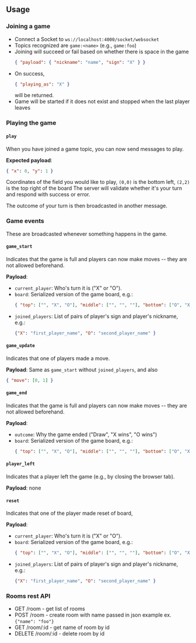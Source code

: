 ## Usage

### Joining a game

- Connect a Socket to `ws://localhost:4000/socket/websocket`
- Topics recognized are `game:<name>` (e.g., `game:foo`)
- Joining will succeed or fail based on whether there is space in the game
  ```json
  { "payload": { "nickname": "name", "sign": "X" } }
  ```
- On success,
  ```json
  { "playing_as": "X" }
  ```
  will be returned.
- Game will be started if it does not exist and stopped when the last player leaves

### Playing the game

#### `play`

When you have joined a game topic, you can now send messages to play.

**Expected payload**:

```json
{ "x": 0, "y": 1 }
```

Coordinates of the field you would like to play, `(0,0)` is the bottom left, `(2,2)` is the top right of the board
The server will validate whether it's your turn and respond with success or error.

The outcome of your turn is then broadcasted in another message.

### Game events

These are broadcasted whenever something happens in the game.

#### `game_start`

Indicates that the game is full and players can now make moves -- they are not allowed beforehand.

**Payload**:

- `current_player`: Who's turn it is ("X" or "O").
- `board`: Serialized version of the game board, e.g.:
  ```json
  { "top": ["", "X", "O"], "middle": ["", "", ""], "bottom": ["O", "X", ""] }
  ```
- `joined_players`: List of pairs of player's sign and player's nickname, e.g.:
  ```json
  {"X": "first_player_name", "O": "second_player_name" }
  ```

#### `game_update`

Indicates that one of players made a move.

**Payload**: Same as `game_start` without `joined_players`, and also

```json
{ "move": [0, 1] }
```

#### `game_end`

Indicates that the game is full and players can now make moves -- they are not allowed beforehand.

**Payload**:

- `outcome`: Why the game ended ("Draw", "X wins", "O wins")
- `board`: Serialized version of the game board, e.g.:
  ```json
  { "top": ["", "X", "O"], "middle": ["", "", ""], "bottom": ["O", "X", ""] }
  ```

#### `player_left`

Indicates that a player left the game (e.g., by closing the browser tab).

**Payload**: none

#### `reset`

Indicates that one of the player made reset of board,

**Payload**:

- `current_player`: Who's turn it is ("X" or "O").
- `board`: Serialized version of the game board, e.g.:
  ```json
  { "top": ["", "X", "O"], "middle": ["", "", ""], "bottom": ["O", "X", ""] }
  ```
- `joined_players`: List of pairs of player's sign and player's nickname, e.g.:
  ```json
  {"X": "first_player_name", "O": "second_player_name" }
  ```


### Rooms rest API


 - GET     /room - get list of rooms
 - POST    /room - create room with name passed in json example ex. `{"name": "foo"}`
 - GET     /room/:id - get name of room by id  
 - DELETE  /room/:id - delete room by id
